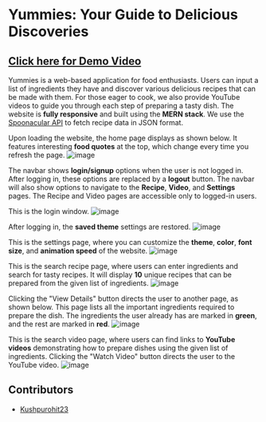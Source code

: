 # Yummies: Your Guide to Delicious Discoveries

## [Click here for Demo Video](https://youtu.be/IZVMjEBILag?si=i6FOYcpzlaZ8JOug)

Yummies is a web-based application for food enthusiasts. Users can input a list of ingredients they have and discover various delicious recipes that can be made with them. For those eager to cook, we also provide YouTube videos to guide you through each step of preparing a tasty dish. The website is **fully responsive** and built using the **MERN stack**. We use the [Spoonacular API](https://spoonacular.com/food-api/docs) to fetch recipe data in JSON format.

Upon loading the website, the home page displays as shown below. It features interesting **food quotes** at the top, which change every time you refresh the page.
![image](https://github.com/Priya-1543/Yummies-Your-Guide-to-Delicious-Discoveries/assets/97608679/069d7fe3-65eb-430c-b6b1-f459f76e865e)

The navbar shows **login/signup** options when the user is not logged in. After logging in, these options are replaced by a **logout** button. The navbar will also show options to navigate to the **Recipe**, **Video**, and **Settings** pages. The Recipe and Video pages are accessible only to logged-in users.

This is the login window.
![image](https://github.com/Priya-1543/Yummies-Your-Guide-to-Delicious-Discoveries/assets/97608679/4339eb55-9e7f-425d-89ad-6fdf9c69778d)

After logging in, the **saved theme** settings are restored.
![image](https://github.com/Priya-1543/Yummies-Your-Guide-to-Delicious-Discoveries/assets/97608679/c9e9f287-e4fb-4713-8e66-3ea2fe3340c5)

This is the settings page, where you can customize the **theme**, **color**, **font size**, and **animation speed** of the website.
![image](https://github.com/Priya-1543/Yummies-Your-Guide-to-Delicious-Discoveries/assets/97608679/d1d7ff62-a900-448c-8fee-6061d201fb1a)

This is the search recipe page, where users can enter ingredients and search for tasty recipes. It will display **10** unique recipes that can be prepared from the given list of ingredients.
![image](https://github.com/Priya-1543/Yummies-Your-Guide-to-Delicious-Discoveries/assets/97608679/40226b9a-0f02-4643-a82a-7e2dc8473903)

Clicking the "View Details" button directs the user to another page, as shown below. This page lists all the important ingredients required to prepare the dish. The ingredients the user already has are marked in **green**, and the rest are marked in **red**.
![image](https://github.com/Priya-1543/Yummies-Your-Guide-to-Delicious-Discoveries/assets/97608679/c36c7a3e-3b06-452e-9b20-e5e077665238)

This is the search video page, where users can find links to **YouTube videos** demonstrating how to prepare dishes using the given list of ingredients. Clicking the "Watch Video" button directs the user to the YouTube video.
![image](https://github.com/Priya-1543/Yummies-Your-Guide-to-Delicious-Discoveries/assets/97608679/ba6cca05-96e9-487e-a5b3-d087f275b51d)

## Contributors
- [Kushpurohit23](https://github.com/Kushpurohit23)
